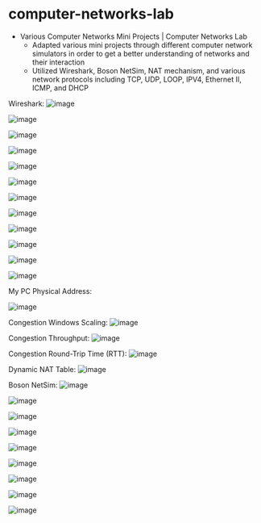 # computer-networks-lab

* Various Computer Networks Mini Projects | Computer Networks Lab
  * Adapted various mini projects through different computer network simulators in order to get a better understanding of networks and their interaction
  * Utilized Wireshark, Boson NetSim, NAT mechanism, and various network protocols including TCP, UDP, LOOP, IPV4, Ethernet II, ICMP, and DHCP

Wireshark:
![image](https://github.com/amirbelbasi/computer-networks-lab/assets/58425120/6914bb40-7e59-479e-b2c4-d98e3b9d660c)

![image](https://github.com/amirbelbasi/computer-networks-lab/assets/58425120/fb84b9fd-ed1b-4dc8-b451-bfdfc6cc842d)

![image](https://github.com/amirbelbasi/computer-networks-lab/assets/58425120/0e4a9243-acd1-44ce-92dc-c12d5a91fcce)

![image](https://github.com/amirbelbasi/computer-networks-lab/assets/58425120/69cf40da-8533-4acd-8ed1-37db924d9182)

![image](https://github.com/amirbelbasi/computer-networks-lab/assets/58425120/cd011460-aaec-4a4d-be0e-7cacc0625b13)

![image](https://github.com/amirbelbasi/computer-networks-lab/assets/58425120/cd0cc4a2-2bd5-4e96-9725-1f062529b8eb)

![image](https://github.com/amirbelbasi/computer-networks-lab/assets/58425120/330e569a-d7b3-4249-af37-f32ba0909d08)

![image](https://github.com/amirbelbasi/computer-networks-lab/assets/58425120/089cbcb9-e25e-438e-8f02-4ab28e43ced8)

![image](https://github.com/amirbelbasi/computer-networks-lab/assets/58425120/69f60d1c-79b9-4c23-8edb-bc8e85b84299)

![image](https://github.com/amirbelbasi/computer-networks-lab/assets/58425120/1e5e2ddf-ab9b-4f5a-9fc5-9631d3ccd083)

![image](https://github.com/amirbelbasi/computer-networks-lab/assets/58425120/30423cf4-a782-4a2c-a317-28c78bd40587)

![image](https://github.com/amirbelbasi/computer-networks-lab/assets/58425120/8f55c60f-b1b6-464b-989c-85f0472ac07e)

My PC Physical Address:

![image](https://github.com/amirbelbasi/computer-networks-lab/assets/58425120/36e1169a-47f4-48bd-a40b-79ab94c5839d)


Congestion Windows Scaling:
![image](https://github.com/amirbelbasi/computer-networks-lab/assets/58425120/8422392f-9803-4b88-a5d9-5dde77a5d990)

Congestion Throughput:
![image](https://github.com/amirbelbasi/computer-networks-lab/assets/58425120/218316f3-e4c4-447b-a9f3-dc7664f0c2aa)

Congestion Round-Trip Time (RTT):
![image](https://github.com/amirbelbasi/computer-networks-lab/assets/58425120/d372af72-9005-4c05-8e34-ec14939e849c)

Dynamic NAT Table:
![image](https://github.com/amirbelbasi/computer-networks-lab/assets/58425120/028a6ca1-9213-47e1-8d92-3b0d012696c4)

Boson NetSim:
![image](https://github.com/amirbelbasi/computer-networks-lab/assets/58425120/e3b0941e-0a93-41c4-9786-3331a95ac1a3)

![image](https://github.com/amirbelbasi/computer-networks-lab/assets/58425120/86bfa092-dec2-4b85-9d81-2a689ded3644)

![image](https://github.com/amirbelbasi/computer-networks-lab/assets/58425120/29ed7de5-7aaa-4616-8eb1-a0f2339b601f)

![image](https://github.com/amirbelbasi/computer-networks-lab/assets/58425120/881731d1-0521-4807-9e2b-0f67391fd6a6)

![image](https://github.com/amirbelbasi/computer-networks-lab/assets/58425120/6df1e4ab-7ce4-4ae2-8de4-2cba3b2e96c3)

![image](https://github.com/amirbelbasi/computer-networks-lab/assets/58425120/348b7dd8-9efe-446b-8195-61e3002a32c9)

![image](https://github.com/amirbelbasi/computer-networks-lab/assets/58425120/0476b2e0-3083-4f44-a0e7-6c0db251233c)

![image](https://github.com/amirbelbasi/computer-networks-lab/assets/58425120/6acb7822-476a-4512-832f-44d2fe9d286f)

![image](https://github.com/amirbelbasi/computer-networks-lab/assets/58425120/b98f36a0-7f27-45e7-afb2-27265024ddc9)
